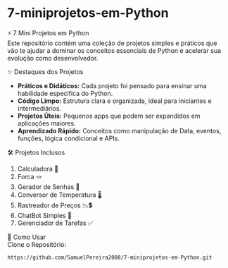 # 7-miniprojetos-em-Python
⚡ 7 Mini Projetos em Python  
Este repositório contém uma coleção de projetos simples e práticos que vão te ajudar a dominar os conceitos essenciais de Python e acelerar sua evolução como desenvolvedor.  

✨ Destaques dos Projetos  
- **Práticos e Didáticos:** Cada projeto foi pensado para ensinar uma habilidade específica do Python.  
- **Código Limpo:** Estrutura clara e organizada, ideal para iniciantes e intermediários.  
- **Projetos Úteis:** Pequenos apps que podem ser expandidos em aplicações maiores.  
- **Aprendizado Rápido:** Conceitos como manipulação de Data, eventos, funções, lógica condicional e APIs.  

🛠️ Projetos Inclusos  
1. Calculadora 🧮   
2. Forca 🪢   
3. Gerador de Senhas 🔑   
4. Conversor de Temperatura 🌡️   
5. Rastreador de Preços 📉💲   
6. ChatBot Simples 🤖   
7. Gerenciador de Tarefas ✅ 

🚀 Como Usar  
Clone o Repositório:  
```bash
https://github.com/SamuelPereira2008/7-miniprojetos-em-Python.git
